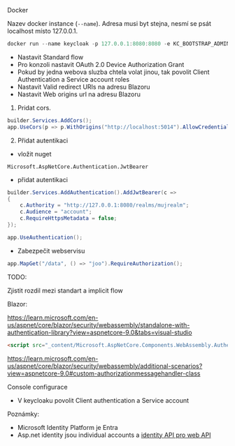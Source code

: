 Docker

Nazev docker instance (`--name`). Adresa musi byt stejna, nesmí se psát localhost místo 127.0.0.1.

```powershell
docker run --name keycloak -p 127.0.0.1:8080:8080 -e KC_BOOTSTRAP_ADMIN_USERNAME=admin -e KC_BOOTSTRAP_ADMIN_PASSWORD=admin quay.io/keycloak/keycloak:26.3.3 start-dev
```

- Nastavit Standard flow
- Pro konzoli nastavit OAuth 2.0 Device Authorization Grant
- Pokud by jedna webova sluzba chtela volat jinou, tak povolit Client Authentication a Service account roles
- Nastavit Valid redirect URIs na adresu Blazoru
- Nastavit Web origins url na adresu Blazoru


1) Pridat cors.

```csharp
builder.Services.AddCors();
app.UseCors(p => p.WithOrigins("http://localhost:5014").AllowCredentials().AllowAnyHeader().AllowAnyMethod());
```

2) Přidat autentikaci

- vložit nuget
```
Microsoft.AspNetCore.Authentication.JwtBearer
```

- přidat autentikaci
```csharp
builder.Services.AddAuthentication().AddJwtBearer(c =>
{
    c.Authority = "http://127.0.0.1:8080/realms/mujrealm";
    c.Audience = "account";
    c.RequireHttpsMetadata = false;
});

app.UseAuthentication();
```

- Zabezpečit webservisu
```csharp
app.MapGet("/data", () => "joo").RequireAuthorization();
```
TODO:

Zjistit rozdil mezi standart a implicit flow

Blazor:

https://learn.microsoft.com/en-us/aspnet/core/blazor/security/webassembly/standalone-with-authentication-library?view=aspnetcore-9.0&tabs=visual-studio

```html
<script src="_content/Microsoft.AspNetCore.Components.WebAssembly.Authentication/AuthenticationService.js"></script>
```

https://learn.microsoft.com/en-us/aspnet/core/blazor/security/webassembly/additional-scenarios?view=aspnetcore-9.0#custom-authorizationmessagehandler-class


Console configurace

- V keycloaku povolit Client authentication a Service account

Poznámky:
- Microsoft Identity Platform je Entra
- Asp.net identity jsou individual accounts a [identity API pro web API](https://learn.microsoft.com/en-us/aspnet/core/security/authentication/identity-api-authorization?view=aspnetcore-9.0)